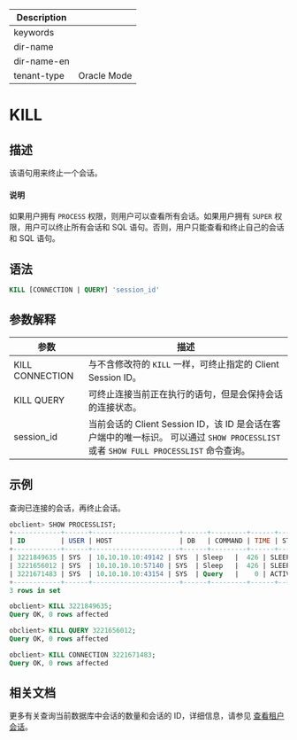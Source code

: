 | Description   |                 |
|---------------|-----------------|
| keywords      |                 |
| dir-name      |                 |
| dir-name-en   |                 |
| tenant-type   | Oracle Mode     |

# KILL

## 描述

该语句用来终止一个会话。

  <main id="notice" type='explain'>
    <h4>说明</h4>
    <p>如果用户拥有 <code>PROCESS</code> 权限，则用户可以查看所有会话。如果用户拥有 <code>SUPER</code> 权限，用户可以终止所有会话和 SQL 语句。否则，用户只能查看和终止自己的会话和 SQL 语句。</p>
  </main>

## 语法

```sql
KILL [CONNECTION | QUERY] 'session_id'
```

## 参数解释

|       参数      |                                                      描述                                                      |
|-----------------|--------------------------------------------------------------------------------------------------------------|
| KILL CONNECTION | 与不含修改符的 `KILL` 一样，可终止指定的 Client Session ID。|
| KILL QUERY      | 可终止连接当前正在执行的语句，但是会保持会话的连接状态。|
| session_id      | 当前会话的 Client Session ID，该 ID 是会话在客户端中的唯一标识。 可以通过 `SHOW PROCESSLIST` 或者 `SHOW FULL PROCESSLIST` 命令查询。|

## 示例

查询已连接的会话，再终止会话。

```sql
obclient> SHOW PROCESSLIST;
+------------+------+----------------------+------+---------+------+--------+------------------+
| ID         | USER | HOST                 | DB   | COMMAND | TIME | STATE  | INFO             |
+------------+------+----------------------+------+---------+------+--------+------------------+
| 3221849635 | SYS  | 10.10.10.10:49142 | SYS  | Sleep   |  426 | SLEEP  | NULL             |
| 3221656012 | SYS  | 10.10.10.10:57140 | SYS  | Sleep   |  426 | SLEEP  | NULL             |
| 3221671483 | SYS  | 10.10.10.10:43154 | SYS  | Query   |    0 | ACTIVE | show processlist |
+------------+------+----------------------+------+---------+------+--------+------------------+
3 rows in set

obclient> KILL 3221849635;
Query OK, 0 rows affected

obclient> KILL QUERY 3221656012;
Query OK, 0 rows affected

obclient> KILL CONNECTION 3221671483;
Query OK, 0 rows affected
```

## 相关文档

更多有关查询当前数据库中会话的数量和会话的 ID，详细信息，请参见 [查看租户会话](../../../../../1200.database-proxy/1500.view-tenant-sessions.md)。
